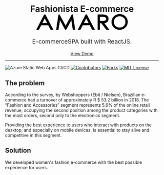 <h1 align="center">
  Fashionista E-commerce
  <br>
  <img src="./images/shop-logo.svg" alt="shop-logo" title="shop-logo" width="300">
  <br>
</h1>
<p align="center" style="font-size: 1.2rem;">E-commerceSPA built with ReactJS.</p>

<p align="center">
  <a href="https://brave-desert-026a18a10.azurestaticapps.net/">View Demo</a>
</p>

<hr />

![Azure Static Web Apps CI/CD](https://github.com/viavn/grupo-3/workflows/Azure%20Static%20Web%20Apps%20CI/CD/badge.svg)
[![Contributors][contributors-shield]][contributors-url]
[![Forks][forks-shield]][forks-url]
[![MIT License][license-shield]][license-url]

## The problem

According to the survey, by Webshoppers (Ebit / Nielsen), Brazilian e-commerce had a turnover of approximately R $ 53.2 billion in 2018. The “Fashion and Accessories” segment represents 5.6% of the online retail revenue, occupying the second position among the product categories with the most orders, second only to the electronics segment.

Providing the best experience to users who interact with products on the desktop, and especially on mobile devices, is essential to stay alive and competitive in this segment.

## Solution

We developed women's fashion e-commerce with the best possible experience for users.

<!-- MARKDOWN LINKS & IMAGES -->
<!-- https://www.markdownguide.org/basic-syntax/#reference-style-links -->
[contributors-shield]: https://img.shields.io/github/contributors/othneildrew/Best-README-Template.svg?style=flat-square
[contributors-url]: https://github.com/Codenation-React/grupo-3/graphs/contributors
[forks-shield]: https://img.shields.io/github/forks/othneildrew/Best-README-Template.svg?style=flat-square
[forks-url]: https://github.com/Codenation-React/grupo-3/network/members
[license-shield]: https://img.shields.io/github/license/othneildrew/Best-README-Template.svg?style=flat-square
[license-url]: ./LICENCE